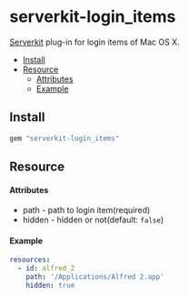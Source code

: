 # serverkit-login_items
[Serverkit](https://github.com/r7kamura/serverkit) plug-in for login items of Mac OS X.

- [Install](#install)
- [Resource](#resource)
  - [Attributes](#attributes)
  - [Example](#example)

## Install
```rb
gem "serverkit-login_items"
```

## Resource

#### Attributes
- path - path to login item(required)
- hidden - hidden or not(default: `false`)

#### Example
```yml
resources:
  - id: alfred_2
    path: '/Applications/Alfred 2.app'
    hidden: true
```
